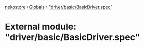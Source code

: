 [nekostore](../README.md) › [Globals](../globals.md) › ["driver/basic/BasicDriver.spec"](_driver_basic_basicdriver_spec_.md)

# External module: "driver/basic/BasicDriver.spec"


